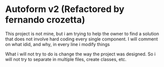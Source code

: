 # Autoform v2 (Refactored by fernando crozetta)
This project is not mine, but i am trying to help the owner to find a solution that does not involve hard coding every single component.
I will comment on what idid, and why, in every line i modify things

What i will not try to do is change the way the project was designed. So i will not try to separate in multiple files, create classes, etc.